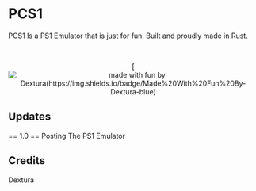 # PCS1
PCS1 Is a PS1 Emulator that is just for fun. Built and proudly made in Rust.

<div align="center">
<br />

[![made with fun by Dextura(https://img.shields.io/badge/Made%20With%20Fun%20By-Dextura-blue)](https://github.com/Dextura)

</div>

## Updates

== 1.0 ==
Posting The PS1 Emulator

## Credits
Dextura

